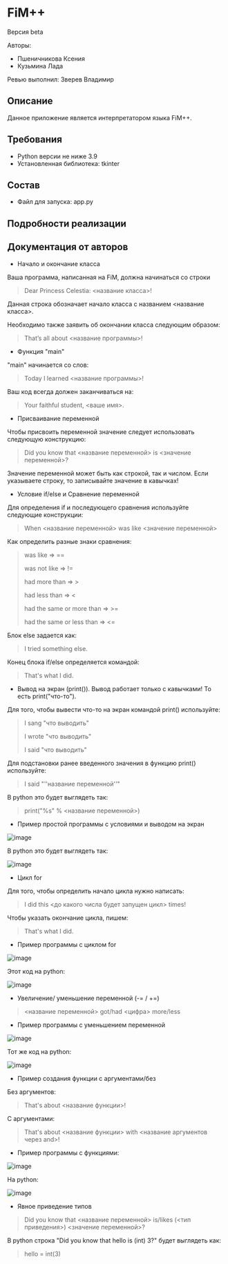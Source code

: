 # FiM++
Версия beta

Авторы:
- Пшеничникова Ксения
- Кузьмина Лада

Ревью выполнил: Зверев Владимир

## Описание
Данное приложение является интерпретатором языка FiM++.

## Требования
- Python версии не ниже 3.9
- Установленная библиотека: tkinter

## Состав
- Файл для запуска: app.py

## Подробности реализации

## Документация от авторов

- Начало и окончание класса

Ваша программа, написанная на FiM, должна начинаться со строки

>Dear Princess Celestia: <название класса>!

Данная строка обозначает начало класса с названием <название класса>.

Необходимо также заявить об окончании класса следующим образом:

>That’s all about <название программы>!

- Функция "main"

"main" начинается со слов:

>Today I learned <название программы>!

Ваш код всегда должен заканчиваться на:

>Your faithful student, <ваше имя>.

- Присваивание переменной

Чтобы присвоить переменной значение следует использовать следующую конструкцию:

>Did you know that <название переменной> is <значение переменной>?

Значение переменной может быть как строкой, так и числом. Если указываете строку, то записывайте значение в кавычках!

- Условие if/else и Сравнение переменной

Для определения if и последующего сравнения используйте следующие конструкции:

>When <название переменной> was like <значение переменной>

Как определить разные знаки сравнения:

> was like    =>    ==
> 
> was not like    =>    !=
> 
> had more than    =>    >
> 
> had less than    =>    <
> 
> had the same or more than    =>    >=
> 
> had the same or less than    =>    <=

Блок else задается как:

> I tried something else.

Конец блока if/else определяется командой:

> That's what I did.

- Вывод на экран (print()). Вывод работает только с кавычками! То есть print("что-то").

Для того, чтобы вывести что-то на экран командой print() используйте:

> I sang "что выводить"
> 
> I wrote "что выводить"
> 
> I said "что выводить"

Для подстановки ранее введенного значения в функцию print() используйте:

> I said "''название переменной''"

В python это будет выглядеть так:

> print("%s" % <название переменной>)

- Пример простой программы с условиями и выводом на экран

![image](https://user-images.githubusercontent.com/92165711/206901319-99e5b553-a31b-4731-a59b-ca31ba2c5655.png)

В python это будет выглядеть так:

![image](https://user-images.githubusercontent.com/92165711/206901292-b8376b57-4b00-4385-b108-32859076f0d7.png)

- Цикл for

Для того, чтобы определить начало цикла нужно написать:

> I did this <до какого числа будет запущен цикл> times!

Чтобы указать окончание цикла, пишем:

> That's what I did.

- Пример программы с циклом for

![image](https://user-images.githubusercontent.com/92165711/206901600-2daef1de-7028-4a54-a73e-89f604d85047.png)

Этот код на python:

![image](https://user-images.githubusercontent.com/92165711/206901624-d6c929d3-4b6f-4dea-8dd5-81fc7d0c7c3a.png)

- Увеличение/ уменьшение переменной (-= / +=)

> <название переменной> got/had <цифра> more/less 

- Пример программы с уменьшением переменной

![image](https://user-images.githubusercontent.com/92165711/206902552-e5fe74c8-96eb-41b9-a9e7-df239e8e0db8.png)

Тот же код на python:

![image](https://user-images.githubusercontent.com/92165711/206902568-9e95db1b-9648-47c4-9f5d-a235bce64d73.png)

- Пример создания функции с аргументами/без

Без аргументов:

> That's about <название функции>!

С аргументами:

> That's about <название функции> with <название аргументов через and>!

- Пример программы с функциями:

![image](https://user-images.githubusercontent.com/92165711/206905143-69e6e450-d403-4cf1-a7a4-703d288c945c.png)

На python:

![image](https://user-images.githubusercontent.com/92165711/206903116-0cd92a33-20ee-4ee6-b56a-c319bab68b00.png)

- Явное приведение типов

> Did you know that <название переменной> is/likes (<тип приведения>) <значение переменной>?

В python строка "Did you know that hello is (int) 3?" будет выглядеть как:

> hello = int(3)
